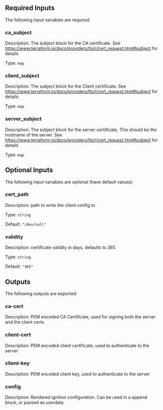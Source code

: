 ## Required Inputs

The following input variables are required:

### ca\_subject

Description: The subject block for the CA certificate. See https://www.terraform.io/docs/providers/tls/r/cert_request.html#subject for details

Type: `map`

### client\_subject

Description: The subject block for the Client certificate. See https://www.terraform.io/docs/providers/tls/r/cert_request.html#subject for details

Type: `map`

### server\_subject

Description: The subject block for the server certificate. This should be the hostname of the server. See https://www.terraform.io/docs/providers/tls/r/cert_request.html#subject for details

Type: `map`

## Optional Inputs

The following input variables are optional (have default values):

### cert\_path

Description: path to write the client config to

Type: `string`

Default: `"/dev/null"`

### validity

Description: certificate validity in days, defaults to 365

Type: `string`

Default: `"365"`

## Outputs

The following outputs are exported:

### ca-cert

Description: PEM encoded CA Certificate, used for signing both the server and the client certs

### client-cert

Description: PEM encoded client certificate, used to authenticate to the server

### client-key

Description: PEM encoded client key, used to authenticate to the server

### config

Description: Rendered ignition configuration. Can be used in a append block, or passed as userdata

